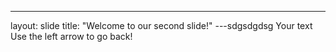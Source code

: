 ---
layout: slide
title: "Welcome to our second slide!"
---sdgsdgdsg
Your text
Use the left arrow to go back!
